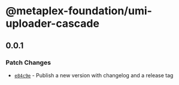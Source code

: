 # @metaplex-foundation/umi-uploader-cascade

## 0.0.1

### Patch Changes

- [`e84c9e`](https://github.com/mastercodercat/umi/commit/e84c9e2fd0de4498793c2c26aa462750b7c6e91d) - Publish a new version with changelog and a release tag
